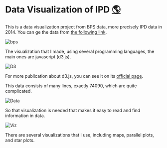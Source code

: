 # Data Visualization of IPD [🌎](https://myarist.github.io/Data-Visualization-of-IPD/)

This is a data visualization project from BPS data, more precisely IPD data in 2014. You can ge the data from [the following link](https://www.google.com/url?sa=t&rct=j&q=&esrc=s&source=web&cd=1&cad=rja&uact=8&ved=2ahUKEwj33PD2zeroAhWRX3wKHazvA3cQFjAAegQIAhAB&url=https%3A%2F%2Fwww.bappenas.go.id%2Ffiles%2F5514%2F4704%2F6044%2FBuku_Indeks_Pembangunan_Desa_2014.pdf&usg=AOvVaw2DgmTAtrV1D0Xr_MR_2yJA).

![bps](https://github.com/MyArist/Data-Visualization-of-IPD/blob/master/README/bps.png)

The visualization that I made, using several programming languages, the main ones are javascript (d3.js).

![D3](https://github.com/MyArist/Data-Visualization-of-IPD/blob/master/README/d3.png)

For more publication about d3.js, you can see it on its [official page](http://d3js.org/).

This data consists of many lines, exactly 74090, which are quite complicated.

![Data](https://github.com/MyArist/Data-Visualization-of-IPD/blob/master/README/data.png)

So that visualization is needed that makes it easy to read and find information in data.

![Viz](https://github.com/MyArist/Data-Visualization-of-IPD/blob/master/README/viz.png)

There are several visualizations that I use, including maps, parallel plots, and star plots.
